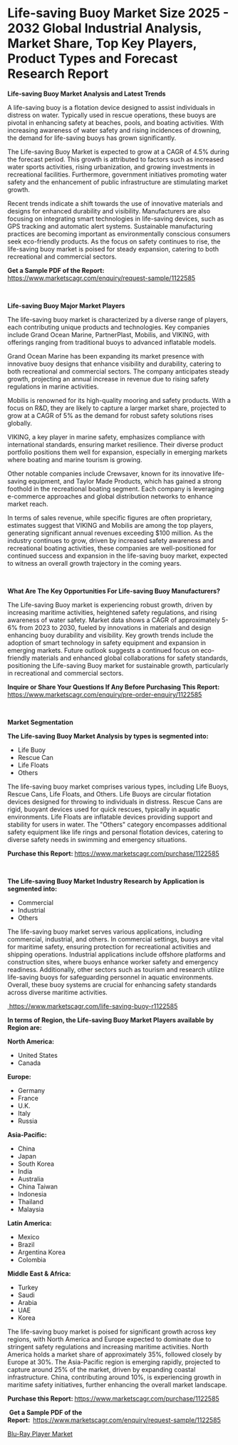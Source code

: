 <p><h1>Life-saving Buoy Market Size 2025 - 2032 Global Industrial Analysis, Market Share, Top Key Players, Product Types and Forecast Research Report</h1></p><p><strong>Life-saving Buoy Market Analysis and Latest Trends</strong></p>
<p><p>A life-saving buoy is a flotation device designed to assist individuals in distress on water. Typically used in rescue operations, these buoys are pivotal in enhancing safety at beaches, pools, and boating activities. With increasing awareness of water safety and rising incidences of drowning, the demand for life-saving buoys has grown significantly.</p><p>The Life-saving Buoy Market is expected to grow at a CAGR of 4.5% during the forecast period. This growth is attributed to factors such as increased water sports activities, rising urbanization, and growing investments in recreational facilities. Furthermore, government initiatives promoting water safety and the enhancement of public infrastructure are stimulating market growth.</p><p>Recent trends indicate a shift towards the use of innovative materials and designs for enhanced durability and visibility. Manufacturers are also focusing on integrating smart technologies in life-saving devices, such as GPS tracking and automatic alert systems. Sustainable manufacturing practices are becoming important as environmentally conscious consumers seek eco-friendly products. As the focus on safety continues to rise, the life-saving buoy market is poised for steady expansion, catering to both recreational and commercial sectors.</p></p>
<p><strong>Get a Sample PDF of the Report:&nbsp;</strong> <a href="https://www.marketscagr.com/enquiry/request-sample/1122585?utm_campaign=2378&utm_medium=2&utm_source=Github&utm_content=ia&utm_term=10022025&utm_id=life-saving-buoy">https://www.marketscagr.com/enquiry/request-sample/1122585</a></p>
<p>&nbsp;</p>
<p><strong>Life-saving Buoy Major Market Players</strong></p>
<p><p>The life-saving buoy market is characterized by a diverse range of players, each contributing unique products and technologies. Key companies include Grand Ocean Marine, PartnerPlast, Mobilis, and VIKING, with offerings ranging from traditional buoys to advanced inflatable models. </p><p>Grand Ocean Marine has been expanding its market presence with innovative buoy designs that enhance visibility and durability, catering to both recreational and commercial sectors. The company anticipates steady growth, projecting an annual increase in revenue due to rising safety regulations in marine activities.</p><p>Mobilis is renowned for its high-quality mooring and safety products. With a focus on R&D, they are likely to capture a larger market share, projected to grow at a CAGR of 5% as the demand for robust safety solutions rises globally.</p><p>VIKING, a key player in marine safety, emphasizes compliance with international standards, ensuring market resilience. Their diverse product portfolio positions them well for expansion, especially in emerging markets where boating and marine tourism is growing.</p><p>Other notable companies include Crewsaver, known for its innovative life-saving equipment, and Taylor Made Products, which has gained a strong foothold in the recreational boating segment. Each company is leveraging e-commerce approaches and global distribution networks to enhance market reach.</p><p>In terms of sales revenue, while specific figures are often proprietary, estimates suggest that VIKING and Mobilis are among the top players, generating significant annual revenues exceeding $100 million. As the industry continues to grow, driven by increased safety awareness and recreational boating activities, these companies are well-positioned for continued success and expansion in the life-saving buoy market, expected to witness an overall growth trajectory in the coming years.</p></p>
<p>&nbsp;</p>
<p><strong>What Are The Key Opportunities For Life-saving Buoy Manufacturers?</strong></p>
<p><p>The Life-saving Buoy market is experiencing robust growth, driven by increasing maritime activities, heightened safety regulations, and rising awareness of water safety. Market data shows a CAGR of approximately 5-6% from 2023 to 2030, fueled by innovations in materials and design enhancing buoy durability and visibility. Key growth trends include the adoption of smart technology in safety equipment and expansion in emerging markets. Future outlook suggests a continued focus on eco-friendly materials and enhanced global collaborations for safety standards, positioning the Life-saving Buoy market for sustainable growth, particularly in recreational and commercial sectors.</p></p>
<p><strong>Inquire or Share Your Questions If Any Before Purchasing This Report:</strong> <a href="https://www.marketscagr.com/enquiry/pre-order-enquiry/1122585?utm_campaign=2378&utm_medium=2&utm_source=Github&utm_content=ia&utm_term=10022025&utm_id=life-saving-buoy">https://www.marketscagr.com/enquiry/pre-order-enquiry/1122585</a></p>
<p>&nbsp;</p>
<p><strong>Market Segmentation</strong></p>
<p><strong>The Life-saving Buoy Market Analysis by types is segmented into:</strong></p>
<p><ul><li>Life Buoy</li><li>Rescue Can</li><li>Life Floats</li><li>Others</li></ul></p>
<p><p>The life-saving buoy market comprises various types, including Life Buoys, Rescue Cans, Life Floats, and Others. Life Buoys are circular flotation devices designed for throwing to individuals in distress. Rescue Cans are rigid, buoyant devices used for quick rescues, typically in aquatic environments. Life Floats are inflatable devices providing support and stability for users in water. The "Others" category encompasses additional safety equipment like life rings and personal flotation devices, catering to diverse safety needs in swimming and emergency situations.</p></p>
<p><strong>Purchase this Report:&nbsp;</strong><a href="https://www.marketscagr.com/purchase/1122585?utm_campaign=2378&utm_medium=2&utm_source=Github&utm_content=ia&utm_term=10022025&utm_id=life-saving-buoy">https://www.marketscagr.com/purchase/1122585</a></p>
<p>&nbsp;</p>
<p><strong>The Life-saving Buoy Market Industry Research by Application is segmented into:</strong></p>
<p><ul><li>Commercial</li><li>Industrial</li><li>Others</li></ul></p>
<p><p>The life-saving buoy market serves various applications, including commercial, industrial, and others. In commercial settings, buoys are vital for maritime safety, ensuring protection for recreational activities and shipping operations. Industrial applications include offshore platforms and construction sites, where buoys enhance worker safety and emergency readiness. Additionally, other sectors such as tourism and research utilize life-saving buoys for safeguarding personnel in aquatic environments. Overall, these buoy systems are crucial for enhancing safety standards across diverse maritime activities.</p></p>
<p><a href="https://www.marketscagr.com/life-saving-buoy-r1122585?utm_campaign=2378&utm_medium=2&utm_source=Github&utm_content=ia&utm_term=10022025&utm_id=life-saving-buoy">&nbsp;https://www.marketscagr.com/life-saving-buoy-r1122585</a></p>
<p><strong>In terms of Region, the Life-saving Buoy Market Players available by Region are:</strong></p>
<p>
    <p> <strong> North America: </strong>
        <ul>
            <li>United States</li>
            <li>Canada</li>
        </ul>
        </p> 
    <p> <strong> Europe: </strong>
        <ul>
            <li>Germany</li>
            <li>France</li>
            <li>U.K.</li>
            <li>Italy</li>
            <li>Russia</li>
        </ul>
        </p> 
    <p> <strong> Asia-Pacific: </strong>
        <ul>
            <li>China</li>
            <li>Japan</li>
            <li>South Korea</li>
            <li>India</li>
            <li>Australia</li>
            <li>China Taiwan</li>
            <li>Indonesia</li>
            <li>Thailand</li>
            <li>Malaysia</li>
        </ul>
        </p> 
    <p> <strong> Latin America: </strong>
        <ul>
            <li>Mexico</li>
            <li>Brazil</li>
            <li>Argentina Korea</li>
            <li>Colombia</li>
        </ul>
        </p> 
    <p> <strong> Middle East & Africa: </strong>
        <ul>
            <li>Turkey</li>
            <li>Saudi</li>
            <li>Arabia</li>
            <li>UAE</li>
            <li>Korea</li>
        </ul>
    </p>
    </p>
<p><p>The life-saving buoy market is poised for significant growth across key regions, with North America and Europe expected to dominate due to stringent safety regulations and increasing maritime activities. North America holds a market share of approximately 35%, followed closely by Europe at 30%. The Asia-Pacific region is emerging rapidly, projected to capture around 25% of the market, driven by expanding coastal infrastructure. China, contributing around 10%, is experiencing growth in maritime safety initiatives, further enhancing the overall market landscape.</p></p>
<p><strong>Purchase this Report: </strong><a href="https://www.marketscagr.com/purchase/1122585?utm_campaign=2378&utm_medium=2&utm_source=Github&utm_content=ia&utm_term=10022025&utm_id=life-saving-buoy">https://www.marketscagr.com/purchase/1122585</a></p>
<p>&nbsp;<strong>Get a Sample PDF of the Report:&nbsp;&nbsp;</strong><a href="https://www.marketscagr.com/enquiry/request-sample/1122585?utm_campaign=2378&utm_medium=2&utm_source=Github&utm_content=ia&utm_term=10022025&utm_id=life-saving-buoy">https://www.marketscagr.com/enquiry/request-sample/1122585</a></p>
<p><strong></strong></p>
<p><p><a href="https://github.com/schwminh2001101/Market-Research-Report-List-1/blob/main/blu-ray-player-market.md?utm_campaign=2378&utm_medium=2&utm_source=Github&utm_content=ia&utm_term=10022025&utm_id=life-saving-buoy">Blu-Ray Player Market</a></p></p>